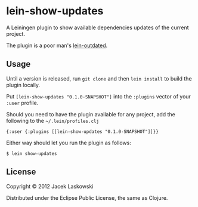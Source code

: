 # lein-show-updates

A Leiningen plugin to show available dependencies updates of the current project.

The plugin is a poor man's [lein-outdated](https://github.com/ato/lein-outdated).

## Usage

Until a version is released, run `git clone` and then `lein install` to build 
the plugin locally.

Put `[lein-show-updates "0.1.0-SNAPSHOT"]` into the `:plugins` vector of your
`:user` profile.

Should you need to have the plugin available for any project, add the following
to the `~/.lein/profiles.clj`

	{:user {:plugins [[lein-show-updates "0.1.0-SNAPSHOT"]]}}

Either way should let you run the plugin as follows:

    $ lein show-updates

## License

Copyright © 2012 Jacek Laskowski

Distributed under the Eclipse Public License, the same as Clojure.
